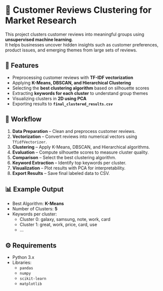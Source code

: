 # 🛒 Customer Reviews Clustering for Market Research

This project clusters customer reviews into meaningful groups using **unsupervised machine learning**.  
It helps businesses uncover hidden insights such as customer preferences, product issues, and emerging themes from large sets of reviews.

## 🚀 Features
- Preprocessing customer reviews with **TF-IDF vectorization**
- Applying **K-Means, DBSCAN, and Hierarchical Clustering**
- Selecting the **best clustering algorithm** based on silhouette scores
- Extracting **keywords for each cluster** to understand group themes
- Visualizing clusters in **2D using PCA**
- Exporting results to **`final_clustered_results.csv`**

## 📂 Workflow
1. **Data Preparation** – Clean and preprocess customer reviews.
2. **Vectorization** – Convert reviews into numerical vectors using `TfidfVectorizer`.
3. **Clustering** – Apply K-Means, DBSCAN, and Hierarchical algorithms.
4. **Evaluation** – Compute silhouette scores to measure cluster quality.
5. **Comparison** – Select the best clustering algorithm.
6. **Keyword Extraction** – Identify top keywords per cluster.
7. **Visualization** – Plot results with PCA for interpretability.
8. **Export Results** – Save final labeled data to CSV.

## 📊 Example Output
- Best Algorithm: **K-Means**  
- Number of Clusters: **5**  
- Keywords per cluster:
  - Cluster 0: galaxy, samsung, note, work, card  
  - Cluster 1: great, work, price, card, use  
  - ...

## ⚙️ Requirements
- Python 3.x
- Libraries:
  - `pandas`
  - `numpy`
  - `scikit-learn`
  - `matplotlib`
